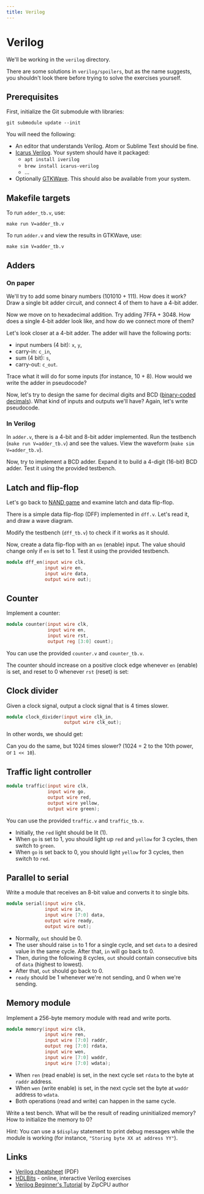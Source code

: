 ```yaml
---
title: Verilog
---
```


# Verilog

We'll be working in the `verilog` directory.

There are some solutions in `verilog/spoilers`, but as the name suggests, you
shouldn't look there before trying to solve the exercises yourself.

## Prerequisites

First, initialize the Git submodule with libraries:

    git submodule update --init

You will need the following:

- An editor that understands Verilog. Atom or Sublime Text should be fine.
- [Icarus Verilog](http://iverilog.icarus.com/). Your system should have it
  packaged:
    - `apt install iverilog`
    - `brew install icarus-verilog`
    - ...
- Optionally [GTKWave](http://gtkwave.sourceforge.net/). This should also be
  available from your system.

## Makefile targets

To run `adder_tb.v`, use:

    make run V=adder_tb.v

To run `adder.v` and view the results in GTKWave, use:

    make sim V=adder_tb.v

## Adders

### On paper

We'll try to add some binary numbers (101010 + 111). How does it work? Draw a
single bit adder circuit, and connect 4 of them to have a 4-bit adder.

Now we move on to hexadecimal addition. Try adding 7FFA + 3048. How does a
single 4-bit adder look like, and how do we connect more of them?

Let's look closer at a 4-bit adder. The adder will have the following ports:
- input numbers (4 bit): `x`, `y`,
- carry-in: `c_in`,
- sum (4 bit): `s`,
- carry-out: `c_out`.

Trace what it will do for some inputs (for instance, 10 + 8). How would we
write the adder in pseudocode?

Now, let's try to design the same for decimal digits and BCD ([binary-coded
decimals](https://en.wikipedia.org/wiki/Binary-coded_decimal)). What kind of
inputs and outputs we'll have? Again, let's write pseudocode.

### In Verilog

In `adder.v`, there is a 4-bit and 8-bit adder implemented. Run the
testbench (`make run V=adder_tb.v`) and see the values. View the
waveform (`make sim V=adder_tb.v`).

Now, try to implement a BCD adder. Expand it to build a 4-digit (16-bit) BCD
adder. Test it using the provided testbench.

## Latch and flip-flop

Let's go back to [NAND game](http://www.nandgame.com/) and examine latch and
data flip-flop.

There is a simple data flip-flop (DFF) implemented in `dff.v`. Let's read it,
and draw a wave diagram.

Modify the testbench (`dff_tb.v`) to check if it works as it should.

Now, create a data flip-flop with an `en` (enable) input. The value should
change only if `en` is set to 1. Test it using the provided testbench.

```verilog
module dff_en(input wire clk,
              input wire en,
              input wire data,
              output wire out);
```

## Counter

Implement a counter:

```verilog
module counter(input wire clk,
               input wire en,
               input wire rst,
               output reg [3:0] count);
```

You can use the provided `counter.v` and `counter_tb.v`.

The counter should increase on a positive clock edge whenever `en` (enable) is
set, and reset to 0 whenever `rst` (reset) is set:

<script type="WaveDrom">
{signal: [
  {name: 'clk', wave:   'p............'},
  {name: 'en',  wave:   '0..1.......0.'},
  {name: 'rst', wave:   '10...10......'},
  {name: 'count', wave: "x3..44344444.", data: ["0", "1", "2", "0", "1", "2", "3", "4", "5"]}
]}
</script>

## Clock divider

Given a clock signal, output a clock signal that is 4 times slower.

```verilog
module clock_divider(input wire clk_in,
                     output wire clk_out);
```

In other words, we should get:

<script type="WaveDrom">
{
  "signal" : [
    { "name": "clk_in", "wave": "p..........." },
    { "name": "clk_out", "wave": "p..", period: 4 },
  ]
}
</script>

Can you do the same, but 1024 times slower? (1024 = 2 to the 10th power, or
`1 << 10`).

## Traffic light controller

```verilog
module traffic(input wire clk,
               input wire go,
               output wire red,
               output wire yellow,
               output wire green);
```

You can use the provided `traffic.v` and `traffic_tb.v`.

- Initially, the `red` light should be lit (1).
- When `go` is set to 1, you should light up `red` and `yellow` for 3 cycles,
  then switch to `green`.
- When `go` is set back to 0, you should light `yellow` for 3 cycles, then
  switch to `red`.

<script type="WaveDrom">
{
  "signal" : [
    { "name": "clk", "wave":    "p............." },
    { "name": "go", "wave":     "0.1.....0....." },
    { "node": "...a..b..c..d"},
    { "name": "red",    "wave": "1.....0.....1." },
    { "name": "yellow", "wave": "0..1..0..1..0." },
    { "name": "green",  "wave": "0.....1..0...." }
  ],
  edge: [
    "a<->b 3 cycles", "c<->d 3 cycles"
  ]
}
</script>

## Parallel to serial

Write a module that receives an 8-bit value and converts it to single bits.

```verilog
module serial(input wire clk,
              input wire in,
              input wire [7:0] data,
              output wire ready,
              output wire out);
```

- Normally, `out` should be 0.
- The user should raise `in` to 1 for a single cycle, and set `data` to a
  desired value in the same cycle. After that, `in` will go back to 0.
- Then, during the following 8 cycles, `out` should contain consecutive bits
  of `data` (highest to lowest).
- After that, `out` should go back to 0.
- `ready` should be 1 whenever we're not sending, and 0 when we're sending.

<script type="WaveDrom">
{config: {hscale: 2},
 signal: [
  {name: 'clk', wave:   'p...........'},
  {name: 'in',  wave:   '010.........'},
  {name: 'data',  wave:   'x=x.........', data: ["10101101"]},
  {},
   {name: 'ready', wave: "1.0.......1."},
   {name: 'out', wave: "0.10101.010."},
]}
</script>

## Memory module

Implement a 256-byte memory module with read and write ports.

```verilog
module memory(input wire clk,
              input wire ren,
              input wire [7:0] raddr,
              output reg [7:0] rdata,
              input wire wen,
              input wire [7:0] waddr,
              input wire [7:0] wdata);
```

- When `ren` (read enable) is set, in the next cycle set `rdata` to the byte at
  `raddr` address.
- When `wen` (write enable) is set, in the next cycle set the byte at `waddr`
  address to `wdata`.
- Both operations (read and write) can happen in the same cycle.

Write a test bench. What will be the result of reading uninitialized memory?
How to initialize the memory to 0?

<script type="WaveDrom">
{signal: [
  {name: 'clk', wave: 'p.........'},
  {name: 'wen', wave: '01.0......'},
  {name: 'waddr', wave: 'x==x......', data: ['A0', 'B2']},
  {name: 'wdata', wave: 'x==x......', data: ['21', '3A']},
  {name: 'ren', wave: '0.1.0..10.'},
  {name: 'raddr', wave: 'x.==x..=x.', data: ['A0', 'B2', 'A0']},
  {name: 'rdata', wave: 'x..33...3.', data: ['21', '3A', '21']}
]}
</script>

Hint: You can use a `$display` statement to print debug messages while the
module is working (for instance, `"Storing byte XX at address YY"`).

## Links

- [Verilog cheatsheet](https://www.cl.cam.ac.uk/teaching/0910/ECAD+Arch/files/verilogcheatsheet.pdf) (PDF)
- [HDLBits](https://hdlbits.01xz.net/wiki/Problem_sets) - online, interactive Verilog exercises
- [Verilog Beginner's Tutorial](http://zipcpu.com/tutorial/) by ZipCPU author
